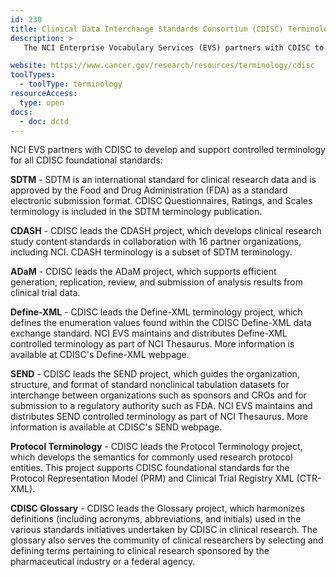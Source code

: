```yaml
---
id: 230
title: Clinical Data Interchange Standards Consortium (CDISC) Terminology
description: >
   The NCI Enterprise Vocabulary Services (EVS) partners with CDISC to develop and support controlled terminology for all CDISC foundational standards, including Study Data Tabulation Model (SDTM), Clinical Data Acquisition Standards Harmonization (CDASH), Analysis Data Model (ADaM), Define-XML Terminology, Standard for the Exchange of Nonclinical Data (SEND), CDISC Protocol Terminology, and CDISC Glossary.

website: https://www.cancer.gov/research/resources/terminology/cdisc
toolTypes:
  - toolType: terminology
resourceAccess:
  type: open
docs:
  - doc: dctd
---
```

NCI EVS partners with CDISC to develop and support controlled terminology for all CDISC foundational standards:

**SDTM** - SDTM is an international standard for clinical research data and is approved by the Food and Drug Administration (FDA) as a standard electronic submission format. CDISC Questionnaires, Ratings, and Scales terminology is included in the SDTM terminology publication.

**CDASH** - CDISC leads the CDASH project, which develops clinical research study content standards in collaboration with 16 partner organizations, including NCI. CDASH terminology is a subset of SDTM terminology.

**ADaM** - CDISC leads the ADaM project, which supports efficient generation, replication, review, and submission of analysis results from clinical trial data.

**Define-XML** - CDISC leads the Define-XML terminology project, which defines the enumeration values found within the CDISC Define-XML data exchange standard. NCI EVS maintains and distributes Define-XML controlled terminology as part of NCI Thesaurus. More information is available at CDISC's Define-XML webpage.

**SEND** - CDISC leads the SEND project, which guides the organization, structure, and format of standard nonclinical tabulation datasets for interchange between organizations such as sponsors and CROs and for submission to a regulatory authority such as FDA. NCI EVS maintains and distributes SEND controlled terminology as part of NCI Thesaurus. More information is available at CDISC's SEND webpage.

**Protocol Terminology** - CDISC leads the Protocol Terminology project, which develops the semantics for commonly used research protocol entities. This project supports CDISC foundational standards for the Protocol Representation Model (PRM) and Clinical Trial Registry XML (CTR-XML).

**CDISC Glossary** - CDISC leads the Glossary project, which harmonizes definitions (including acronyms, abbreviations, and initials) used in the various standards initiatives undertaken by CDISC in clinical research. The glossary also serves the community of clinical researchers by selecting and defining terms pertaining to clinical research sponsored by the pharmaceutical industry or a federal agency.